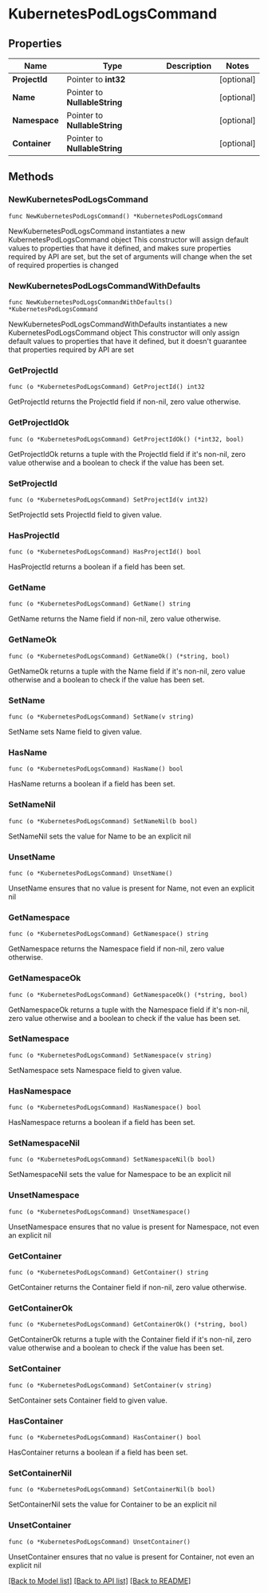 # KubernetesPodLogsCommand

## Properties

Name | Type | Description | Notes
------------ | ------------- | ------------- | -------------
**ProjectId** | Pointer to **int32** |  | [optional] 
**Name** | Pointer to **NullableString** |  | [optional] 
**Namespace** | Pointer to **NullableString** |  | [optional] 
**Container** | Pointer to **NullableString** |  | [optional] 

## Methods

### NewKubernetesPodLogsCommand

`func NewKubernetesPodLogsCommand() *KubernetesPodLogsCommand`

NewKubernetesPodLogsCommand instantiates a new KubernetesPodLogsCommand object
This constructor will assign default values to properties that have it defined,
and makes sure properties required by API are set, but the set of arguments
will change when the set of required properties is changed

### NewKubernetesPodLogsCommandWithDefaults

`func NewKubernetesPodLogsCommandWithDefaults() *KubernetesPodLogsCommand`

NewKubernetesPodLogsCommandWithDefaults instantiates a new KubernetesPodLogsCommand object
This constructor will only assign default values to properties that have it defined,
but it doesn't guarantee that properties required by API are set

### GetProjectId

`func (o *KubernetesPodLogsCommand) GetProjectId() int32`

GetProjectId returns the ProjectId field if non-nil, zero value otherwise.

### GetProjectIdOk

`func (o *KubernetesPodLogsCommand) GetProjectIdOk() (*int32, bool)`

GetProjectIdOk returns a tuple with the ProjectId field if it's non-nil, zero value otherwise
and a boolean to check if the value has been set.

### SetProjectId

`func (o *KubernetesPodLogsCommand) SetProjectId(v int32)`

SetProjectId sets ProjectId field to given value.

### HasProjectId

`func (o *KubernetesPodLogsCommand) HasProjectId() bool`

HasProjectId returns a boolean if a field has been set.

### GetName

`func (o *KubernetesPodLogsCommand) GetName() string`

GetName returns the Name field if non-nil, zero value otherwise.

### GetNameOk

`func (o *KubernetesPodLogsCommand) GetNameOk() (*string, bool)`

GetNameOk returns a tuple with the Name field if it's non-nil, zero value otherwise
and a boolean to check if the value has been set.

### SetName

`func (o *KubernetesPodLogsCommand) SetName(v string)`

SetName sets Name field to given value.

### HasName

`func (o *KubernetesPodLogsCommand) HasName() bool`

HasName returns a boolean if a field has been set.

### SetNameNil

`func (o *KubernetesPodLogsCommand) SetNameNil(b bool)`

 SetNameNil sets the value for Name to be an explicit nil

### UnsetName
`func (o *KubernetesPodLogsCommand) UnsetName()`

UnsetName ensures that no value is present for Name, not even an explicit nil
### GetNamespace

`func (o *KubernetesPodLogsCommand) GetNamespace() string`

GetNamespace returns the Namespace field if non-nil, zero value otherwise.

### GetNamespaceOk

`func (o *KubernetesPodLogsCommand) GetNamespaceOk() (*string, bool)`

GetNamespaceOk returns a tuple with the Namespace field if it's non-nil, zero value otherwise
and a boolean to check if the value has been set.

### SetNamespace

`func (o *KubernetesPodLogsCommand) SetNamespace(v string)`

SetNamespace sets Namespace field to given value.

### HasNamespace

`func (o *KubernetesPodLogsCommand) HasNamespace() bool`

HasNamespace returns a boolean if a field has been set.

### SetNamespaceNil

`func (o *KubernetesPodLogsCommand) SetNamespaceNil(b bool)`

 SetNamespaceNil sets the value for Namespace to be an explicit nil

### UnsetNamespace
`func (o *KubernetesPodLogsCommand) UnsetNamespace()`

UnsetNamespace ensures that no value is present for Namespace, not even an explicit nil
### GetContainer

`func (o *KubernetesPodLogsCommand) GetContainer() string`

GetContainer returns the Container field if non-nil, zero value otherwise.

### GetContainerOk

`func (o *KubernetesPodLogsCommand) GetContainerOk() (*string, bool)`

GetContainerOk returns a tuple with the Container field if it's non-nil, zero value otherwise
and a boolean to check if the value has been set.

### SetContainer

`func (o *KubernetesPodLogsCommand) SetContainer(v string)`

SetContainer sets Container field to given value.

### HasContainer

`func (o *KubernetesPodLogsCommand) HasContainer() bool`

HasContainer returns a boolean if a field has been set.

### SetContainerNil

`func (o *KubernetesPodLogsCommand) SetContainerNil(b bool)`

 SetContainerNil sets the value for Container to be an explicit nil

### UnsetContainer
`func (o *KubernetesPodLogsCommand) UnsetContainer()`

UnsetContainer ensures that no value is present for Container, not even an explicit nil

[[Back to Model list]](../README.md#documentation-for-models) [[Back to API list]](../README.md#documentation-for-api-endpoints) [[Back to README]](../README.md)



